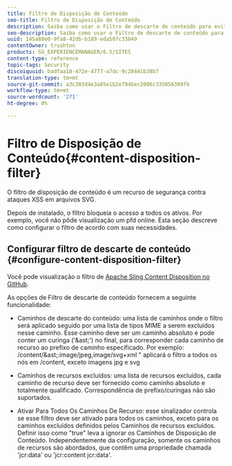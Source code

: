 ```yaml
---
title: Filtro de Disposição de Conteúdo
seo-title: Filtro de Disposição de Conteúdo
description: Saiba como usar o Filtro de descarte de conteúdo para evitar ataques de XSS.
seo-description: Saiba como usar o Filtro de descarte de conteúdo para evitar ataques de XSS.
uuid: 145a88e0-9fa8-42db-b189-eda507c33049
contentOwner: trushton
products: SG_EXPERIENCEMANAGER/6.5/SITES
content-type: reference
topic-tags: Security
discoiquuid: badfaa18-472e-4777-a7dc-9c28441b38b7
translation-type: tm+mt
source-git-commit: a3c303d4e3a85e1b2e794bec2006c335056309fb
workflow-type: tm+mt
source-wordcount: '271'
ht-degree: 0%

---
```



# Filtro de Disposição de Conteúdo{#content-disposition-filter}

O filtro de disposição de conteúdo é um recurso de segurança contra ataques XSS em arquivos SVG.

Depois de instalado, o filtro bloqueia o acesso a todos os ativos. Por exemplo, você não pôde visualização um pfd online. Esta seção descreve como configurar o filtro de acordo com suas necessidades.

## Configurar filtro de descarte de conteúdo {#configure-content-disposition-filter}

Você pode visualização o filtro de [Apache Sling Content Disposition no GitHub](https://github.com/apache/sling-org-apache-sling-security/blob/master/src/main/java/org/apache/sling/security/impl/ContentDispositionFilterConfiguration.java).

As opções de Filtro de descarte de conteúdo fornecem a seguinte funcionalidade:

* Caminhos de descarte do conteúdo: uma lista de caminhos onde o filtro será aplicado seguido por uma lista de tipos MIME a serem excluídos nesse caminho. Esse caminho deve ser um caminho absoluto e pode conter um curinga (&#39;&amp;ast;&#39;) no final, para corresponder cada caminho de recurso ao prefixo de caminho especificado. Por exemplo: /content/&amp;ast;:image/jpeg,image/svg+xml &quot; aplicará o filtro a todos os nós em /content, exceto imagens jpg e svg

* Caminhos de recursos excluídos: uma lista de recursos excluídos, cada caminho de recurso deve ser fornecido como caminho absoluto e totalmente qualificado. Correspondência de prefixo/curingas não são suportados.

* Ativar Para Todos Os Caminhos De Recurso: esse sinalizador controla se esse filtro deve ser ativado para todos os caminhos, exceto para os caminhos excluídos definidos pelos Caminhos de recursos excluídos. Definir isso como &quot;true&quot; leva a ignorar os Caminhos de Disposição de Conteúdo. Independentemente da configuração, somente os caminhos de recursos são abordados, que contêm uma propriedade chamada &#39;jcr:data&#39; ou &#39;jcr:content jcr:data&#39;.

